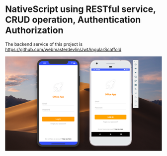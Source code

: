 # NativeScript using RESTful service, CRUD operation, Authentication Authorization

The backend service of this project is https://github.com/webmasterdevlin/JwtAngularScaffold

![OfficeApp nativescript screenshot](https://github.com/webmasterdevlin/OfficeAppNativeScript/blob/master/officeappns.png)
